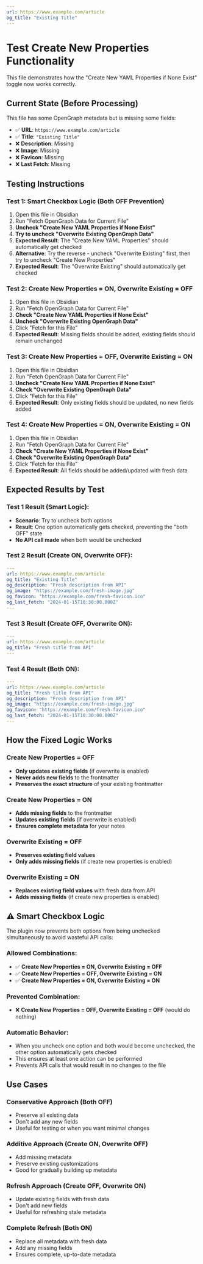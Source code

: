 ```yaml
---
url: https://www.example.com/article
og_title: "Existing Title"
---
```


# Test Create New Properties Functionality

This file demonstrates how the "Create New YAML Properties if None Exist" toggle now works correctly.

## Current State (Before Processing)

This file has some OpenGraph metadata but is missing some fields:
- ✅ **URL**: `https://www.example.com/article`
- ✅ **Title**: `"Existing Title"`
- ❌ **Description**: Missing
- ❌ **Image**: Missing
- ❌ **Favicon**: Missing
- ❌ **Last Fetch**: Missing

## Testing Instructions

### Test 1: Smart Checkbox Logic (Both OFF Prevention)
1. Open this file in Obsidian
2. Run "Fetch OpenGraph Data for Current File"
3. **Uncheck "Create New YAML Properties if None Exist"**
4. **Try to uncheck "Overwrite Existing OpenGraph Data"**
5. **Expected Result**: The "Create New YAML Properties" should automatically get checked
6. **Alternative**: Try the reverse - uncheck "Overwrite Existing" first, then try to uncheck "Create New Properties"
7. **Expected Result**: The "Overwrite Existing" should automatically get checked

### Test 2: Create New Properties = ON, Overwrite Existing = OFF
1. Open this file in Obsidian
2. Run "Fetch OpenGraph Data for Current File"
3. **Check "Create New YAML Properties if None Exist"**
4. **Uncheck "Overwrite Existing OpenGraph Data"**
5. Click "Fetch for this File"
6. **Expected Result**: Missing fields should be added, existing fields should remain unchanged

### Test 3: Create New Properties = OFF, Overwrite Existing = ON
1. Open this file in Obsidian
2. Run "Fetch OpenGraph Data for Current File"
3. **Uncheck "Create New YAML Properties if None Exist"**
4. **Check "Overwrite Existing OpenGraph Data"**
5. Click "Fetch for this File"
6. **Expected Result**: Only existing fields should be updated, no new fields added

### Test 4: Create New Properties = ON, Overwrite Existing = ON
1. Open this file in Obsidian
2. Run "Fetch OpenGraph Data for Current File"
3. **Check "Create New YAML Properties if None Exist"**
4. **Check "Overwrite Existing OpenGraph Data"**
5. Click "Fetch for this File"
6. **Expected Result**: All fields should be added/updated with fresh data

## Expected Results by Test

### Test 1 Result (Smart Logic):
- **Scenario**: Try to uncheck both options
- **Result**: One option automatically gets checked, preventing the "both OFF" state
- **No API call made** when both would be unchecked

### Test 2 Result (Create ON, Overwrite OFF):
```yaml
---
url: https://www.example.com/article
og_title: "Existing Title"
og_description: "Fresh description from API"
og_image: "https://example.com/fresh-image.jpg"
og_favicon: "https://example.com/fresh-favicon.ico"
og_last_fetch: "2024-01-15T10:30:00.000Z"
---
```

### Test 3 Result (Create OFF, Overwrite ON):
```yaml
---
url: https://www.example.com/article
og_title: "Fresh title from API"
---
```

### Test 4 Result (Both ON):
```yaml
---
url: https://www.example.com/article
og_title: "Fresh title from API"
og_description: "Fresh description from API"
og_image: "https://example.com/fresh-image.jpg"
og_favicon: "https://example.com/fresh-favicon.ico"
og_last_fetch: "2024-01-15T10:30:00.000Z"
---
```

## How the Fixed Logic Works

### Create New Properties = OFF
- **Only updates existing fields** (if overwrite is enabled)
- **Never adds new fields** to the frontmatter
- **Preserves the exact structure** of your existing frontmatter

### Create New Properties = ON
- **Adds missing fields** to the frontmatter
- **Updates existing fields** (if overwrite is enabled)
- **Ensures complete metadata** for your notes

### Overwrite Existing = OFF
- **Preserves existing field values**
- **Only adds missing fields** (if create new properties is enabled)

### Overwrite Existing = ON
- **Replaces existing field values** with fresh data from API
- **Adds missing fields** (if create new properties is enabled)

## ⚠️ Smart Checkbox Logic

The plugin now prevents both options from being unchecked simultaneously to avoid wasteful API calls:

### Allowed Combinations:
- ✅ **Create New Properties = ON, Overwrite Existing = OFF**
- ✅ **Create New Properties = OFF, Overwrite Existing = ON**
- ✅ **Create New Properties = ON, Overwrite Existing = ON**

### Prevented Combination:
- ❌ **Create New Properties = OFF, Overwrite Existing = OFF** (would do nothing)

### Automatic Behavior:
- When you uncheck one option and both would become unchecked, the other option automatically gets checked
- This ensures at least one action can be performed
- Prevents API calls that would result in no changes to the file

## Use Cases

### Conservative Approach (Both OFF)
- Preserve all existing data
- Don't add any new fields
- Useful for testing or when you want minimal changes

### Additive Approach (Create ON, Overwrite OFF)
- Add missing metadata
- Preserve existing customizations
- Good for gradually building up metadata

### Refresh Approach (Create OFF, Overwrite ON)
- Update existing fields with fresh data
- Don't add new fields
- Useful for refreshing stale metadata

### Complete Refresh (Both ON)
- Replace all metadata with fresh data
- Add any missing fields
- Ensures complete, up-to-date metadata 
